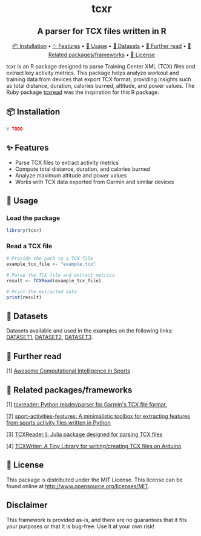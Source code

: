 <h1 align="center">
    tcxr
</h1>

<h2 align="center">
    A parser for TCX files written in R
</h2>

<p align="center">
    <a href="#-installation">📦 Installation</a> •
    <a href="#-features">✨ Features</a> •
    <a href="#-usage">🚀 Usage</a> •
    <a href="#-datasets">💾 Datasets</a> •
    <a href="#-further-read">📖 Further read</a> •
    <a href="#-related-packagesframeworks">🔗 Related packages/frameworks</a> •
    <a href="#-license">🔑 License</a>
</p>

tcxr is an R package designed to parse Training Center XML (TCX) files and extract key activity metrics. This package helps analyze workout and training data from devices that export TCX format, providing insights such as total distance, duration, calories burned, altitude, and power values. The Ruby package [tcxread](https://github.com/firefly-cpp/tcxread) was the inspiration for this R package.

## 📦 Installation

```r
# TODO
```

## ✨ Features

- Parse TCX files to extract activity metrics
- Compute total distance, duration, and calories burned
- Analyze maximum altitude and power values
- Works with TCX data exported from Garmin and similar devices

## 🚀 Usage

### Load the package

```r
library(tcxr)
```

### Read a TCX file

```r
# Provide the path to a TCX file
example_tcx_file <- "example.tcx"

# Parse the TCX file and extract metrics
result <- TCXRead(example_tcx_file)

# Print the extracted data
print(result)
```

## 💾 Datasets

Datasets available and used in the examples on the following links: [DATASET1](https://iztok-jr-fister.eu/static/publications/Sport5.zip), [DATASET2](https://iztok-jr-fister.eu/static/css/datasets/Sport.zip), [DATASET3](https://github.com/firefly-cpp/tcx-test-files).

## 📖 Further read

[1] [Awesome Computational Intelligence in Sports](https://github.com/firefly-cpp/awesome-computational-intelligence-in-sports)

## 🔗 Related packages/frameworks

[1] [tcxreader: Python reader/parser for Garmin's TCX file format.](https://github.com/alenrajsp/tcxreader)

[2] [sport-activities-features: A minimalistic toolbox for extracting features from sports activity files written in Python](https://github.com/firefly-cpp/sport-activities-features)

[3] [TCXReader.jl: Julia package designed for parsing TCX files](https://github.com/firefly-cpp/TCXReader.jl)

[4] [TCXWriter: A Tiny Library for writing/creating TCX files on Arduino](https://github.com/firefly-cpp/tcxwriter)

## 🔑 License

This package is distributed under the MIT License. This license can be found online at <http://www.opensource.org/licenses/MIT>.

## Disclaimer

This framework is provided as-is, and there are no guarantees that it fits your purposes or that it is bug-free. Use it at your own risk!
